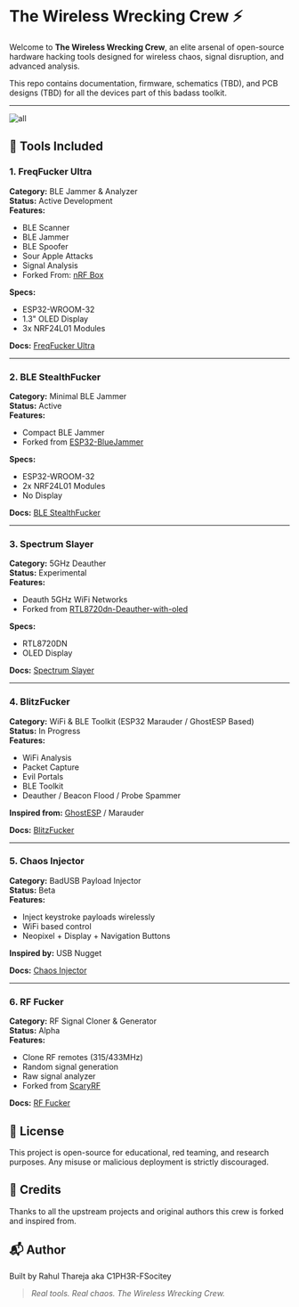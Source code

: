 # The Wireless Wrecking Crew ⚡

Welcome to **The Wireless Wrecking Crew**, an elite arsenal of open-source hardware hacking tools designed for wireless chaos, signal disruption, and advanced analysis.

This repo contains documentation, firmware, schematics (TBD), and PCB designs (TBD) for all the devices part of this badass toolkit.

---

![all](https://github.com/user-attachments/assets/c83fe18a-3574-4c52-a8cf-a07c61d6901f)


## 🔧 Tools Included

### 1. FreqFucker Ultra  
**Category:** BLE Jammer & Analyzer  
**Status:** Active Development  
**Features:**
- BLE Scanner
- BLE Jammer
- BLE Spoofer
- Sour Apple Attacks
- Signal Analysis
- Forked From: [nRF Box](https://github.com/cifertech/nRFBox)

**Specs:**
- ESP32-WROOM-32
- 1.3" OLED Display
- 3x NRF24L01 Modules

**Docs:** [FreqFucker Ultra](./FreqFucker-Ultra/README.md)

---

### 2. BLE StealthFucker  
**Category:** Minimal BLE Jammer  
**Status:** Active  
**Features:**
- Compact BLE Jammer
- Forked from [ESP32-BlueJammer](https://github.com/EmenstaNougat/ESP32-BlueJammer)

**Specs:**
- ESP32-WROOM-32
- 2x NRF24L01 Modules
- No Display

**Docs:** [BLE StealthFucker](./BLE-StealthFucker/README.md)

---

### 3. Spectrum Slayer  
**Category:** 5GHz Deauther  
**Status:** Experimental  
**Features:**
- Deauth 5GHz WiFi Networks
- Forked from [RTL8720dn-Deauther-with-oled](https://github.com/warwick320/RTL8720dn-Deauther-with-oled)

**Specs:**
- RTL8720DN
- OLED Display

**Docs:** [Spectrum Slayer](./Spectrum-Slayer/README.md)

---

### 4. BlitzFucker  
**Category:** WiFi & BLE Toolkit (ESP32 Marauder / GhostESP Based)  
**Status:** In Progress  
**Features:**
- WiFi Analysis
- Packet Capture
- Evil Portals
- BLE Toolkit
- Deauther / Beacon Flood / Probe Spammer

**Inspired from:** [GhostESP](https://ghostesp.net/) / Marauder

**Docs:** [BlitzFucker](./BlitzFucker/README.md)

---

### 5. Chaos Injector  
**Category:** BadUSB Payload Injector  
**Status:** Beta  
**Features:**
- Inject keystroke payloads wirelessly
- WiFi based control
- Neopixel + Display + Navigation Buttons

**Inspired by:** USB Nugget  

**Docs:** [Chaos Injector](./Chaos-Injector/README.md)

---

### 6. RF Fucker  
**Category:** RF Signal Cloner & Generator  
**Status:** Alpha  
**Features:**
- Clone RF remotes (315/433MHz)
- Random signal generation
- Raw signal analyzer
- Forked from [ScaryRF](https://github.com/FernandoHansen666/ScaryRF-315-433mhz)

**Docs:** [RF Fucker](./RF-Fucker/README.md)


## 📜 License
This project is open-source for educational, red teaming, and research purposes. Any misuse or malicious deployment is strictly discouraged.

## 🙏 Credits
Thanks to all the upstream projects and original authors this crew is forked and inspired from.

## 📬 Author
Built by Rahul Thareja aka C1PH3R-FSocitey 

> _Real tools. Real chaos. The Wireless Wrecking Crew._
